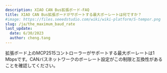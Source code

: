 ```yaml
---
description: XIAO CAN Bus拡張ボード-FAQ
title: XIAO CAN Bus拡張ボードがサポートする最大ボーレートは何ですか？
#image: https://files.seeedstudio.com/wiki/wiki-platform/S-tempor.png
slug: /ja/the_maximum_baud_rate
last_update:
  date: 6/30/2023
  author: cheng.tang
---
```

拡張ボード上のMCP2515コントローラーがサポートする最大ボーレートは1 Mbpsです。CANバスネットワークのボーレート設定がこの制限と互換性があることを確認してください。